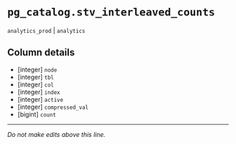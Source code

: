 # `pg_catalog.stv_interleaved_counts`
`analytics_prod` | `analytics`

## Column details
* [integer]   `node`
* [integer]   `tbl`
* [integer]   `col`
* [integer]   `index`
* [integer]   `active`
* [integer]   `compressed_val`
* [bigint]    `count`

-------------------------------------------------------------------------------
*Do not make edits above this line.*
